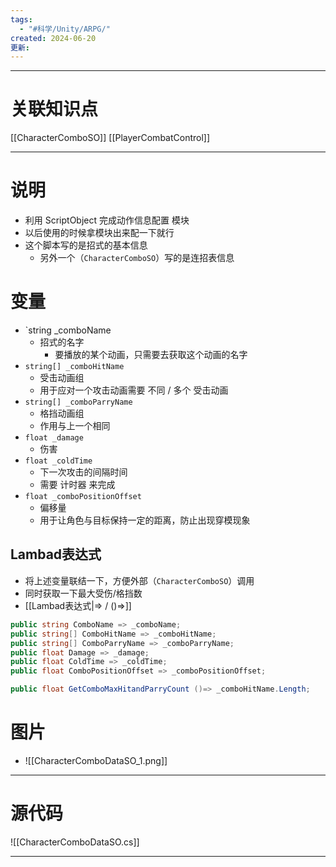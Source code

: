 ```yaml
---
tags:
  - "#科学/Unity/ARPG/"
created: 2024-06-20
更新:
---
```


---
# 关联知识点

[[CharacterComboSO]]   [[PlayerCombatControl]]

---
# 说明

- 利用 ScriptObject 完成动作信息配置 模块
- 以后使用的时候拿模块出来配一下就行
- 这个脚本写的是招式的基本信息
	- 另外一个（`CharacterComboSO`）写的是连招表信息
# 变量

- `string _comboName
	- 招式的名字
		- 要播放的某个动画，只需要去获取这个动画的名字
- `string[] _comboHitName`
	- 受击动画组
	- 用于应对一个攻击动画需要 不同 / 多个 受击动画
- `string[] _comboParryName`
	- 格挡动画组
	- 作用与上一个相同
- `float _damage`
	- 伤害
- `float _coldTime`
	- 下一次攻击的间隔时间
	- 需要 计时器 来完成
- `float _comboPositionOffset`
	- 偏移量
	- 用于让角色与目标保持一定的距离，防止出现穿模现象
## Lambad表达式

- 将上述变量联结一下，方便外部（`CharacterComboSO`）调用
- 同时获取一下最大受伤/格挡数
-  [[Lambad表达式|=> / ()=>]]
```C#
public string ComboName => _comboName;
public string[] ComboHitName => _comboHitName;
public string[] ComboParryName => _comboParryName;
public float Damage => _damage;
public float ColdTime => _coldTime;
public float ComboPositionOffset => _comboPositionOffset;

public float GetComboMaxHitandParryCount ()=> _comboHitName.Length;
```

# 图片

- ![[CharacterComboDataSO_1.png]]

---
# 源代码

![[CharacterComboDataSO.cs]]

---